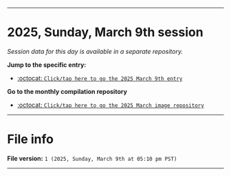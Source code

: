 
***

# 2025, Sunday, March 9th session

_Session data for this day is available in a separate repository._

**Jump to the specific entry:**

- [:octocat: `Click/tap here to go the 2025 March 9th entry`](https://github.com/seanpm2001/SeansLifeArchive_Images_ModernSmurfsVillage_Y2025_V3/tree/SeansLifeArchive_ModernSmurfsVillage_Y2025_V3_Main-dev/2025/03_March/09/)

**Go to the monthly compilation repository**

- [:octocat: `Click/tap here to go the 2025 March image repository`](https://github.com/seanpm2001/SeansLifeArchive_Images_ModernSmurfsVillage_Y2025_V3/)

***

# File info

**File version:** `1 (2025, Sunday, March 9th at 05:10 pm PST)`

***
